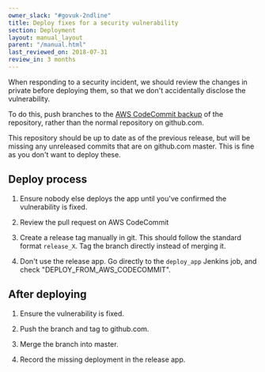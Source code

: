 ```yaml
---
owner_slack: "#govuk-2ndline"
title: Deploy fixes for a security vulnerability
section: Deployment
layout: manual_layout
parent: "/manual.html"
last_reviewed_on: 2018-07-31
review_in: 3 months
---
```


When responding to a security incident, we should review the changes in private
before deploying them, so that we don't accidentally disclose the vulnerability.

To do this, push branches to the [AWS CodeCommit backup](github-unavailable.html)
of the repository, rather than the normal repository on github.com.

This repository should be up to date as of the previous release, but will be
missing any unreleased commits that are on github.com master.
This is fine as you don't want to deploy these.

## Deploy process

1. Ensure nobody else deploys the app until you've confirmed the vulnerability
   is fixed.

1. Review the pull request on AWS CodeCommit

1. Create a release tag manually in git. This should follow the standard format
   `release_X`. Tag the branch directly instead of merging it.

1. Don't use the release app. Go directly to the `deploy_app` Jenkins job, and
   check "DEPLOY_FROM_AWS_CODECOMMIT".

## After deploying

1. Ensure the vulnerability is fixed.

1. Push the branch and tag to github.com.

1. Merge the branch into master.

1. Record the missing deployment in the release app.
